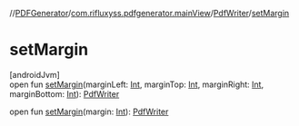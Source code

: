 //[PDFGenerator](../../../index.md)/[com.rifluxyss.pdfgenerator.mainView](../index.md)/[PdfWriter](index.md)/[setMargin](set-margin.md)

# setMargin

[androidJvm]\
open fun [setMargin](set-margin.md)(marginLeft: [Int](https://kotlinlang.org/api/latest/jvm/stdlib/kotlin/-int/index.html), marginTop: [Int](https://kotlinlang.org/api/latest/jvm/stdlib/kotlin/-int/index.html), marginRight: [Int](https://kotlinlang.org/api/latest/jvm/stdlib/kotlin/-int/index.html), marginBottom: [Int](https://kotlinlang.org/api/latest/jvm/stdlib/kotlin/-int/index.html)): [PdfWriter](index.md)

open fun [setMargin](set-margin.md)(margin: [Int](https://kotlinlang.org/api/latest/jvm/stdlib/kotlin/-int/index.html)): [PdfWriter](index.md)
